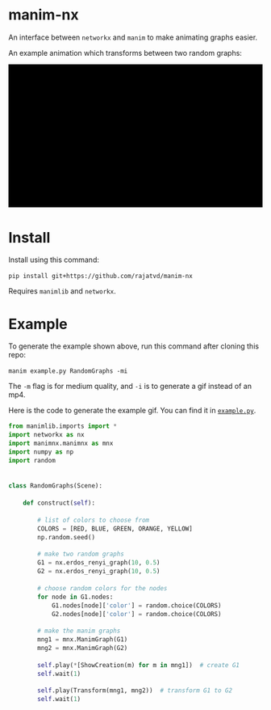 # manim-nx
An interface between `networkx` and `manim` to make animating graphs easier.

An example animation which transforms between two random graphs:

![](random_graphs.gif)


# Install

Install using this command:

`pip install git+https://github.com/rajatvd/manim-nx`

Requires `manimlib` and `networkx`.

# Example

To generate the example shown above, run this command after cloning this repo:

`manim example.py RandomGraphs -mi`

The `-m` flag is for medium quality, and `-i` is to generate a gif instead of an mp4.


Here is the code to generate the example gif. You can find it in [`example.py`](https://github.com/rajatvd/manim-nx/blob/master/example.py).

```py
from manimlib.imports import *
import networkx as nx
import manimnx.manimnx as mnx
import numpy as np
import random


class RandomGraphs(Scene):

    def construct(self):

        # list of colors to choose from
        COLORS = [RED, BLUE, GREEN, ORANGE, YELLOW]
        np.random.seed()

        # make two random graphs
        G1 = nx.erdos_renyi_graph(10, 0.5)
        G2 = nx.erdos_renyi_graph(10, 0.5)

        # choose random colors for the nodes
        for node in G1.nodes:
            G1.nodes[node]['color'] = random.choice(COLORS)
            G2.nodes[node]['color'] = random.choice(COLORS)

        # make the manim graphs
        mng1 = mnx.ManimGraph(G1)
        mng2 = mnx.ManimGraph(G2)

        self.play(*[ShowCreation(m) for m in mng1])  # create G1
        self.wait(1)

        self.play(Transform(mng1, mng2))  # transform G1 to G2
        self.wait(1)

```

